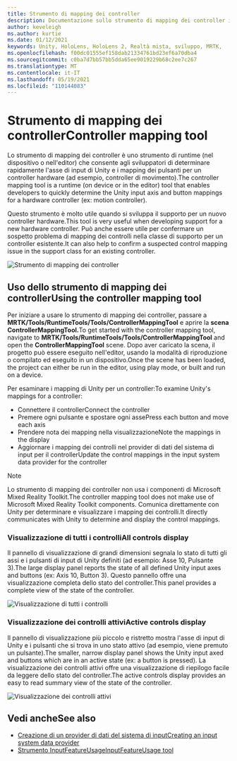 ```yaml
---
title: Strumento di mapping dei controller
description: Documentazione sullo strumento di mapping dei controller in MRTK
author: keveleigh
ms.author: kurtie
ms.date: 01/12/2021
keywords: Unity, HoloLens, HoloLens 2, Realtà mista, sviluppo, MRTK,
ms.openlocfilehash: f00dc01555ef158dab21334761bd23ef6a70dba4
ms.sourcegitcommit: c0ba7d7bb57bb5dda65ee9019229b68c2ee7c267
ms.translationtype: MT
ms.contentlocale: it-IT
ms.lasthandoff: 05/19/2021
ms.locfileid: "110144083"
---
```

# <a name="controller-mapping-tool"></a><span data-ttu-id="4f9fc-104">Strumento di mapping dei controller</span><span class="sxs-lookup"><span data-stu-id="4f9fc-104">Controller mapping tool</span></span>

<span data-ttu-id="4f9fc-105">Lo strumento di mapping dei controller è uno strumento di runtime (nel dispositivo o nell'editor) che consente agli sviluppatori di determinare rapidamente l'asse di input di Unity e i mapping dei pulsanti per un controller hardware (ad esempio, controller di movimento).</span><span class="sxs-lookup"><span data-stu-id="4f9fc-105">The controller mapping tool is a runtime (on device or in the editor) tool that enables developers to quickly determine the Unity input axis and button mappings for a hardware controller (ex: motion controller).</span></span>

<span data-ttu-id="4f9fc-106">Questo strumento è molto utile quando si sviluppa il supporto per un nuovo controller hardware.</span><span class="sxs-lookup"><span data-stu-id="4f9fc-106">This tool is very useful when developing support for a new hardware controller.</span></span> <span data-ttu-id="4f9fc-107">Può anche essere utile per confermare un sospetto problema di mapping dei controlli nella classe di supporto per un controller esistente.</span><span class="sxs-lookup"><span data-stu-id="4f9fc-107">It can also help to confirm a suspected control mapping issue in the support class for an existing controller.</span></span>

![Strumento di mapping dei controller](../images/controller-mapping-tool/ControllerMappingTool.png)

## <a name="using-the-controller-mapping-tool"></a><span data-ttu-id="4f9fc-109">Uso dello strumento di mapping dei controller</span><span class="sxs-lookup"><span data-stu-id="4f9fc-109">Using the controller mapping tool</span></span>

<span data-ttu-id="4f9fc-110">Per iniziare a usare lo strumento di mapping dei controller, passare a **MRTK/Tools/RuntimeTools/Tools/ControllerMappingTool** e aprire la **scena ControllerMappingTool.**</span><span class="sxs-lookup"><span data-stu-id="4f9fc-110">To get started with the controller mapping tool, navigate to **MRTK/Tools/RuntimeTools/Tools/ControllerMappingTool** and open the **ControllerMappingTool** scene.</span></span> <span data-ttu-id="4f9fc-111">Dopo aver caricato la scena, il progetto può essere eseguito nell'editor, usando la modalità di riproduzione o compilato ed eseguito in un dispositivo.</span><span class="sxs-lookup"><span data-stu-id="4f9fc-111">Once the scene has been loaded, the project can either be run in the editor, using play mode, or built and run on a device.</span></span>

<span data-ttu-id="4f9fc-112">Per esaminare i mapping di Unity per un controller:</span><span class="sxs-lookup"><span data-stu-id="4f9fc-112">To examine Unity's mappings for a controller:</span></span>

- <span data-ttu-id="4f9fc-113">Connettere il controller</span><span class="sxs-lookup"><span data-stu-id="4f9fc-113">Connect the controller</span></span>
- <span data-ttu-id="4f9fc-114">Premere ogni pulsante e spostare ogni asse</span><span class="sxs-lookup"><span data-stu-id="4f9fc-114">Press each button and move each axis</span></span>
- <span data-ttu-id="4f9fc-115">Prendere nota dei mapping nella visualizzazione</span><span class="sxs-lookup"><span data-stu-id="4f9fc-115">Note the mappings in the display</span></span>
- <span data-ttu-id="4f9fc-116">Aggiornare i mapping dei controlli nel provider di dati del sistema di input per il controller</span><span class="sxs-lookup"><span data-stu-id="4f9fc-116">Update the control mappings in the input system data provider for the controller</span></span>

> [!NOTE]
> <span data-ttu-id="4f9fc-117">Lo strumento di mapping dei controller non usa i componenti di Microsoft Mixed Reality Toolkit.</span><span class="sxs-lookup"><span data-stu-id="4f9fc-117">The controller mapping tool does not make use of Microsoft Mixed Reality Toolkit components.</span></span> <span data-ttu-id="4f9fc-118">Comunica direttamente con Unity per determinare e visualizzare i mapping dei controlli.</span><span class="sxs-lookup"><span data-stu-id="4f9fc-118">It directly communicates with Unity to determine and display the control mappings.</span></span>

### <a name="all-controls-display"></a><span data-ttu-id="4f9fc-119">Visualizzazione di tutti i controlli</span><span class="sxs-lookup"><span data-stu-id="4f9fc-119">All controls display</span></span>

<span data-ttu-id="4f9fc-120">Il pannello di visualizzazione di grandi dimensioni segnala lo stato di tutti gli assi e i pulsanti di input di Unity definiti (ad esempio: Asse 10, Pulsante 3).</span><span class="sxs-lookup"><span data-stu-id="4f9fc-120">The large display panel reports the state of all defined Unity input axes and buttons (ex: Axis 10, Button 3).</span></span> <span data-ttu-id="4f9fc-121">Questo pannello offre una visualizzazione completa dello stato del controller.</span><span class="sxs-lookup"><span data-stu-id="4f9fc-121">This panel provides a complete view of the state of the controller.</span></span>

![Visualizzazione di tutti i controlli](../images/controller-mapping-tool/AllControls.png)

### <a name="active-controls-display"></a><span data-ttu-id="4f9fc-123">Visualizzazione dei controlli attivi</span><span class="sxs-lookup"><span data-stu-id="4f9fc-123">Active controls display</span></span>

<span data-ttu-id="4f9fc-124">Il pannello di visualizzazione più piccolo e ristretto mostra l'asse di input di Unity e i pulsanti che si trova in uno stato attivo (ad esempio, viene premuto un pulsante).</span><span class="sxs-lookup"><span data-stu-id="4f9fc-124">The smaller, narrow display panel shows the Unity input axed and buttons which are in an active state (ex: a button is pressed).</span></span> <span data-ttu-id="4f9fc-125">La visualizzazione dei controlli attivi offre una visualizzazione di riepilogo facile da leggere dello stato del controller.</span><span class="sxs-lookup"><span data-stu-id="4f9fc-125">The active controls display provides an easy to read summary view of the state of the controller.</span></span>

![Visualizzazione dei controlli attivi](../images/controller-mapping-tool/ActiveControls.png)

## <a name="see-also"></a><span data-ttu-id="4f9fc-127">Vedi anche</span><span class="sxs-lookup"><span data-stu-id="4f9fc-127">See also</span></span>

- [<span data-ttu-id="4f9fc-128">Creazione di un provider di dati del sistema di input</span><span class="sxs-lookup"><span data-stu-id="4f9fc-128">Creating an input system data provider</span></span>](../input/create-data-provider.md)
- [<span data-ttu-id="4f9fc-129">Strumento InputFeatureUsage</span><span class="sxs-lookup"><span data-stu-id="4f9fc-129">InputFeatureUsage tool</span></span>](input-feature-usage-tool.md)
